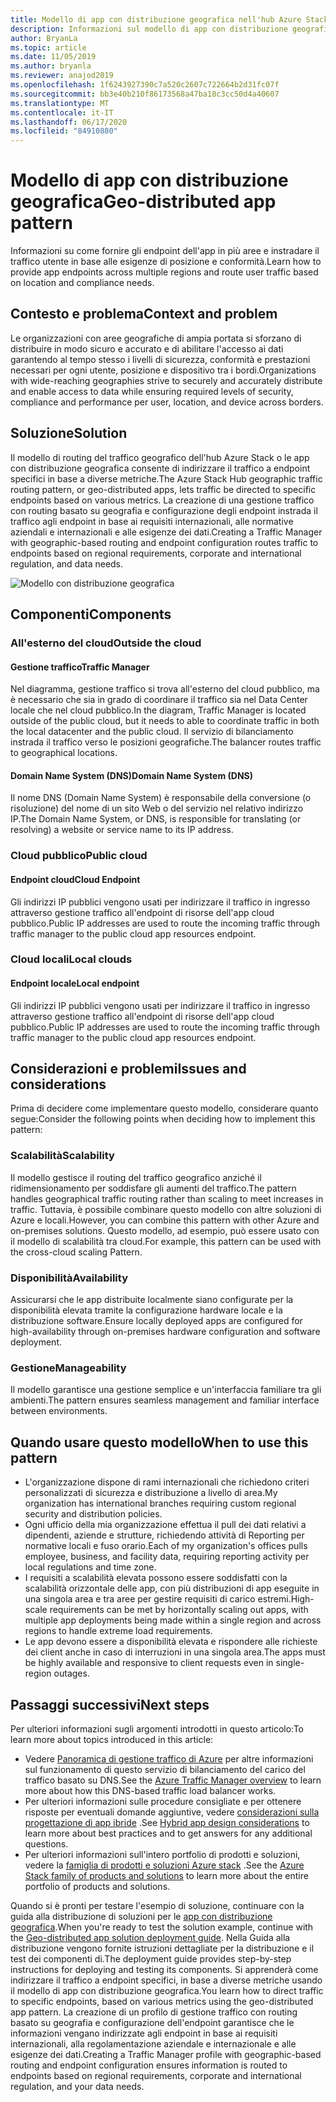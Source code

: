 ```yaml
---
title: Modello di app con distribuzione geografica nell'hub Azure Stack
description: Informazioni sul modello di app con distribuzione geografica per i dispositivi perimetrali intelligenti con Azure e hub Azure Stack.
author: BryanLa
ms.topic: article
ms.date: 11/05/2019
ms.author: bryanla
ms.reviewer: anajod2019
ms.openlocfilehash: 1f6243927390c7a520c2607c722664b2d31fc07f
ms.sourcegitcommit: bb3e40b210f86173568a47ba18c3cc50d4a40607
ms.translationtype: MT
ms.contentlocale: it-IT
ms.lasthandoff: 06/17/2020
ms.locfileid: "84910880"
---
```

# <a name="geo-distributed-app-pattern"></a><span data-ttu-id="9f600-103">Modello di app con distribuzione geografica</span><span class="sxs-lookup"><span data-stu-id="9f600-103">Geo-distributed app pattern</span></span>

<span data-ttu-id="9f600-104">Informazioni su come fornire gli endpoint dell'app in più aree e instradare il traffico utente in base alle esigenze di posizione e conformità.</span><span class="sxs-lookup"><span data-stu-id="9f600-104">Learn how to provide app endpoints across multiple regions and route user traffic based on location and compliance needs.</span></span>

## <a name="context-and-problem"></a><span data-ttu-id="9f600-105">Contesto e problema</span><span class="sxs-lookup"><span data-stu-id="9f600-105">Context and problem</span></span>

<span data-ttu-id="9f600-106">Le organizzazioni con aree geografiche di ampia portata si sforzano di distribuire in modo sicuro e accurato e di abilitare l'accesso ai dati garantendo al tempo stesso i livelli di sicurezza, conformità e prestazioni necessari per ogni utente, posizione e dispositivo tra i bordi.</span><span class="sxs-lookup"><span data-stu-id="9f600-106">Organizations with wide-reaching geographies strive to securely and accurately distribute and enable access to data while ensuring required levels of security, compliance and performance per user, location, and device across borders.</span></span>

## <a name="solution"></a><span data-ttu-id="9f600-107">Soluzione</span><span class="sxs-lookup"><span data-stu-id="9f600-107">Solution</span></span>

<span data-ttu-id="9f600-108">Il modello di routing del traffico geografico dell'hub Azure Stack o le app con distribuzione geografica consente di indirizzare il traffico a endpoint specifici in base a diverse metriche.</span><span class="sxs-lookup"><span data-stu-id="9f600-108">The Azure Stack Hub geographic traffic routing pattern, or geo-distributed apps, lets traffic be directed to specific endpoints based on various metrics.</span></span> <span data-ttu-id="9f600-109">La creazione di una gestione traffico con routing basato su geografia e configurazione degli endpoint instrada il traffico agli endpoint in base ai requisiti internazionali, alle normative aziendali e internazionali e alle esigenze dei dati.</span><span class="sxs-lookup"><span data-stu-id="9f600-109">Creating a Traffic Manager with geographic-based routing and endpoint configuration routes traffic to endpoints based on regional requirements, corporate and international regulation, and data needs.</span></span>

![Modello con distribuzione geografica](media/pattern-geo-distributed/geo-distribution.png)

## <a name="components"></a><span data-ttu-id="9f600-111">Componenti</span><span class="sxs-lookup"><span data-stu-id="9f600-111">Components</span></span>

### <a name="outside-the-cloud"></a><span data-ttu-id="9f600-112">All'esterno del cloud</span><span class="sxs-lookup"><span data-stu-id="9f600-112">Outside the cloud</span></span>

#### <a name="traffic-manager"></a><span data-ttu-id="9f600-113">Gestione traffico</span><span class="sxs-lookup"><span data-stu-id="9f600-113">Traffic Manager</span></span>

<span data-ttu-id="9f600-114">Nel diagramma, gestione traffico si trova all'esterno del cloud pubblico, ma è necessario che sia in grado di coordinare il traffico sia nel Data Center locale che nel cloud pubblico.</span><span class="sxs-lookup"><span data-stu-id="9f600-114">In the diagram, Traffic Manager is located outside of the public cloud, but it needs to able to coordinate traffic in both the local datacenter and the public cloud.</span></span> <span data-ttu-id="9f600-115">Il servizio di bilanciamento instrada il traffico verso le posizioni geografiche.</span><span class="sxs-lookup"><span data-stu-id="9f600-115">The balancer routes traffic to geographical locations.</span></span>

#### <a name="domain-name-system-dns"></a><span data-ttu-id="9f600-116">Domain Name System (DNS)</span><span class="sxs-lookup"><span data-stu-id="9f600-116">Domain Name System (DNS)</span></span>

<span data-ttu-id="9f600-117">Il nome DNS (Domain Name System) è responsabile della conversione (o risoluzione) del nome di un sito Web o del servizio nel relativo indirizzo IP.</span><span class="sxs-lookup"><span data-stu-id="9f600-117">The Domain Name System, or DNS, is responsible for translating (or resolving) a website or service name to its IP address.</span></span>

### <a name="public-cloud"></a><span data-ttu-id="9f600-118">Cloud pubblico</span><span class="sxs-lookup"><span data-stu-id="9f600-118">Public cloud</span></span>

#### <a name="cloud-endpoint"></a><span data-ttu-id="9f600-119">Endpoint cloud</span><span class="sxs-lookup"><span data-stu-id="9f600-119">Cloud Endpoint</span></span>

<span data-ttu-id="9f600-120">Gli indirizzi IP pubblici vengono usati per indirizzare il traffico in ingresso attraverso gestione traffico all'endpoint di risorse dell'app cloud pubblico.</span><span class="sxs-lookup"><span data-stu-id="9f600-120">Public IP addresses are used to route the incoming traffic through traffic manager to the public cloud app resources endpoint.</span></span>  

### <a name="local-clouds"></a><span data-ttu-id="9f600-121">Cloud locali</span><span class="sxs-lookup"><span data-stu-id="9f600-121">Local clouds</span></span>

#### <a name="local-endpoint"></a><span data-ttu-id="9f600-122">Endpoint locale</span><span class="sxs-lookup"><span data-stu-id="9f600-122">Local endpoint</span></span>

<span data-ttu-id="9f600-123">Gli indirizzi IP pubblici vengono usati per indirizzare il traffico in ingresso attraverso gestione traffico all'endpoint di risorse dell'app cloud pubblico.</span><span class="sxs-lookup"><span data-stu-id="9f600-123">Public IP addresses are used to route the incoming traffic through traffic manager to the public cloud app resources endpoint.</span></span>

## <a name="issues-and-considerations"></a><span data-ttu-id="9f600-124">Considerazioni e problemi</span><span class="sxs-lookup"><span data-stu-id="9f600-124">Issues and considerations</span></span>

<span data-ttu-id="9f600-125">Prima di decidere come implementare questo modello, considerare quanto segue:</span><span class="sxs-lookup"><span data-stu-id="9f600-125">Consider the following points when deciding how to implement this pattern:</span></span>

### <a name="scalability"></a><span data-ttu-id="9f600-126">Scalabilità</span><span class="sxs-lookup"><span data-stu-id="9f600-126">Scalability</span></span>

<span data-ttu-id="9f600-127">Il modello gestisce il routing del traffico geografico anziché il ridimensionamento per soddisfare gli aumenti del traffico.</span><span class="sxs-lookup"><span data-stu-id="9f600-127">The pattern handles geographical traffic routing rather than scaling to meet increases in traffic.</span></span> <span data-ttu-id="9f600-128">Tuttavia, è possibile combinare questo modello con altre soluzioni di Azure e locali.</span><span class="sxs-lookup"><span data-stu-id="9f600-128">However, you can combine this pattern with other Azure and on-premises solutions.</span></span> <span data-ttu-id="9f600-129">Questo modello, ad esempio, può essere usato con il modello di scalabilità tra cloud.</span><span class="sxs-lookup"><span data-stu-id="9f600-129">For example, this pattern can be used with the cross-cloud scaling Pattern.</span></span>

### <a name="availability"></a><span data-ttu-id="9f600-130">Disponibilità</span><span class="sxs-lookup"><span data-stu-id="9f600-130">Availability</span></span>

<span data-ttu-id="9f600-131">Assicurarsi che le app distribuite localmente siano configurate per la disponibilità elevata tramite la configurazione hardware locale e la distribuzione software.</span><span class="sxs-lookup"><span data-stu-id="9f600-131">Ensure locally deployed apps are configured for high-availability through on-premises hardware configuration and software deployment.</span></span>

### <a name="manageability"></a><span data-ttu-id="9f600-132">Gestione</span><span class="sxs-lookup"><span data-stu-id="9f600-132">Manageability</span></span>

<span data-ttu-id="9f600-133">Il modello garantisce una gestione semplice e un'interfaccia familiare tra gli ambienti.</span><span class="sxs-lookup"><span data-stu-id="9f600-133">The pattern ensures seamless management and familiar interface between environments.</span></span>

## <a name="when-to-use-this-pattern"></a><span data-ttu-id="9f600-134">Quando usare questo modello</span><span class="sxs-lookup"><span data-stu-id="9f600-134">When to use this pattern</span></span>

- <span data-ttu-id="9f600-135">L'organizzazione dispone di rami internazionali che richiedono criteri personalizzati di sicurezza e distribuzione a livello di area.</span><span class="sxs-lookup"><span data-stu-id="9f600-135">My organization has international branches requiring custom regional security and distribution policies.</span></span>
- <span data-ttu-id="9f600-136">Ogni ufficio della mia organizzazione effettua il pull dei dati relativi a dipendenti, aziende e strutture, richiedendo attività di Reporting per normative locali e fuso orario.</span><span class="sxs-lookup"><span data-stu-id="9f600-136">Each of my organization's offices pulls employee, business, and facility data, requiring reporting activity per local regulations and time zone.</span></span>
- <span data-ttu-id="9f600-137">I requisiti a scalabilità elevata possono essere soddisfatti con la scalabilità orizzontale delle app, con più distribuzioni di app eseguite in una singola area e tra aree per gestire requisiti di carico estremi.</span><span class="sxs-lookup"><span data-stu-id="9f600-137">High-scale requirements can be met by horizontally scaling out apps, with multiple app deployments being made within a single region and across regions to handle extreme load requirements.</span></span>
- <span data-ttu-id="9f600-138">Le app devono essere a disponibilità elevata e rispondere alle richieste dei client anche in caso di interruzioni in una singola area.</span><span class="sxs-lookup"><span data-stu-id="9f600-138">The apps must be highly available and responsive to client requests even in single-region outages.</span></span>

## <a name="next-steps"></a><span data-ttu-id="9f600-139">Passaggi successivi</span><span class="sxs-lookup"><span data-stu-id="9f600-139">Next steps</span></span>

<span data-ttu-id="9f600-140">Per ulteriori informazioni sugli argomenti introdotti in questo articolo:</span><span class="sxs-lookup"><span data-stu-id="9f600-140">To learn more about topics introduced in this article:</span></span>

- <span data-ttu-id="9f600-141">Vedere [Panoramica di gestione traffico di Azure](/azure/traffic-manager/traffic-manager-overview) per altre informazioni sul funzionamento di questo servizio di bilanciamento del carico del traffico basato su DNS.</span><span class="sxs-lookup"><span data-stu-id="9f600-141">See the [Azure Traffic Manager overview](/azure/traffic-manager/traffic-manager-overview) to learn more about how this DNS-based traffic load balancer works.</span></span>
- <span data-ttu-id="9f600-142">Per ulteriori informazioni sulle procedure consigliate e per ottenere risposte per eventuali domande aggiuntive, vedere [considerazioni sulla progettazione di app ibride](overview-app-design-considerations.md) .</span><span class="sxs-lookup"><span data-stu-id="9f600-142">See [Hybrid app design considerations](overview-app-design-considerations.md) to learn more about best practices and to get answers for any additional questions.</span></span>
- <span data-ttu-id="9f600-143">Per ulteriori informazioni sull'intero portfolio di prodotti e soluzioni, vedere la [famiglia di prodotti e soluzioni Azure stack](/azure-stack) .</span><span class="sxs-lookup"><span data-stu-id="9f600-143">See the [Azure Stack family of products and solutions](/azure-stack) to learn more about the entire portfolio of products and solutions.</span></span>

<span data-ttu-id="9f600-144">Quando si è pronti per testare l'esempio di soluzione, continuare con la guida alla distribuzione di soluzioni per le [app con distribuzione geografica](solution-deployment-guide-geo-distributed.md).</span><span class="sxs-lookup"><span data-stu-id="9f600-144">When you're ready to test the solution example, continue with the [Geo-distributed app solution deployment guide](solution-deployment-guide-geo-distributed.md).</span></span> <span data-ttu-id="9f600-145">Nella Guida alla distribuzione vengono fornite istruzioni dettagliate per la distribuzione e il test dei componenti di.</span><span class="sxs-lookup"><span data-stu-id="9f600-145">The deployment guide provides step-by-step instructions for deploying and testing its components.</span></span> <span data-ttu-id="9f600-146">Si apprenderà come indirizzare il traffico a endpoint specifici, in base a diverse metriche usando il modello di app con distribuzione geografica.</span><span class="sxs-lookup"><span data-stu-id="9f600-146">You learn how to direct traffic to specific endpoints, based on various metrics using the geo-distributed app pattern.</span></span> <span data-ttu-id="9f600-147">La creazione di un profilo di gestione traffico con routing basato su geografia e configurazione dell'endpoint garantisce che le informazioni vengano indirizzate agli endpoint in base ai requisiti internazionali, alla regolamentazione aziendale e internazionale e alle esigenze dei dati.</span><span class="sxs-lookup"><span data-stu-id="9f600-147">Creating a Traffic Manager profile with geographic-based routing and endpoint configuration ensures information is routed to endpoints based on regional requirements, corporate and international regulation, and your data needs.</span></span>
